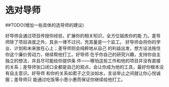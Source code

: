 # 选对导师

\#\#TODO\(增加一些具体的选导师的建议\)

好导师会通过项目传授你经验，扩展你的相关知识，全方位锻炼你的能  力。差导师除了项目进度之外，其余一律不过问，充其量是一个监工。  好导师会将你的学业、计划和未来放在心上；差导师则会纯粹地从自己  的利益出发，想方设法拖住你这个廉价劳动力，继续帮他打工。好导师  在乎你自己的研究兴趣，支持你自主独立的想法，并且尽可能给你提供条  件——哪怕这些工作和他的项目并没有直接的关系；差导师张口闭口全都是自己的观点，会让你成为他的工具，最好你根本没有自主意识。好导师  和你的关系如君子之交淡如水，言谈举止之间就让你心悦诚服；差导师只  能通过吃饭等小恩小惠而保证你继续给他打工。

